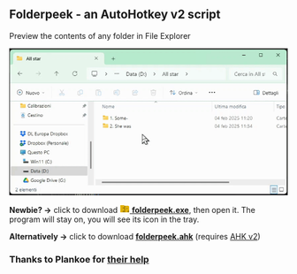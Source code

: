 ## Folderpeek - an AutoHotkey v2 script
Preview the contents of any folder in File Explorer

![Demo](https://raw.githubusercontent.com/DavidBevi/folderpeek/refs/heads/main/folderpeek_demo.gif)

**Newbie? →** click to download [![icon](https://github.com/DavidBevi/folderpeek/blob/main/folderpeek_icon.png?raw=true) **folderpeek.exe**](https://github.com/DavidBevi/folderpeek/releases/download/v1/folderpeek_v1.exe), then open it. The program will stay on, you will see its icon in the tray. 

**Alternatively →** click to download [**folderpeek.ahk**](https://github.com/DavidBevi/folderpeek/releases/download/v1/folderpeek_v1.ahk) (requires [AHK v2](https://www.autohotkey.com))

### Thanks to Plankoe for [their help](https://www.reddit.com/r/AutoHotkey/comments/1igtojs/comment/masgznv/)
